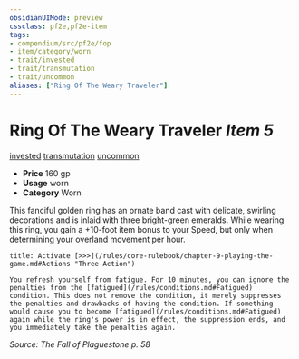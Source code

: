 ```yaml
---
obsidianUIMode: preview
cssclass: pf2e,pf2e-item
tags:
- compendium/src/pf2e/fop
- item/category/worn
- trait/invested
- trait/transmutation
- trait/uncommon
aliases: ["Ring Of The Weary Traveler"]
---
```

# Ring Of The Weary Traveler *Item 5*  
[invested](/rules/traits/invested.md)  [transmutation](/rules/traits/transmutation.md)  [uncommon](/rules/traits/uncommon.md)  

- **Price** 160 gp
- **Usage** worn
- **Category** Worn

This fanciful golden ring has an ornate band cast with delicate, swirling decorations and is inlaid with three bright-green emeralds. While wearing this ring, you gain a +10-foot item bonus to your Speed, but only when determining your overland movement per hour.

```ad-embed-ability
title: Activate [>>>](/rules/core-rulebook/chapter-9-playing-the-game.md#Actions "Three-Action")

You refresh yourself from fatigue. For 10 minutes, you can ignore the penalties from the [fatigued](/rules/conditions.md#Fatigued) condition. This does not remove the condition, it merely suppresses the penalties and drawbacks of having the condition. If something would cause you to become [fatigued](/rules/conditions.md#Fatigued) again while the ring's power is in effect, the suppression ends, and you immediately take the penalties again.
```

*Source: The Fall of Plaguestone p. 58*